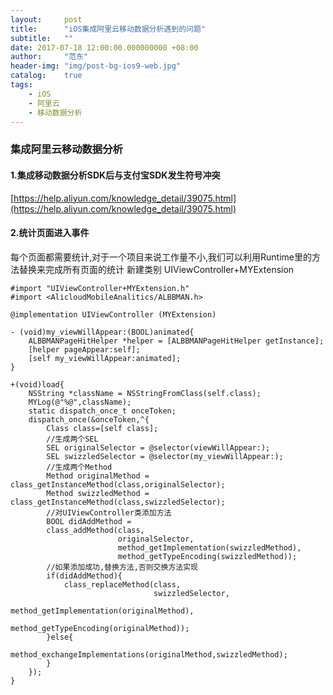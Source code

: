```yaml
---
layout:     post
title:      "iOS集成阿里云移动数据分析遇到的问题"
subtitle:   ""
date: 2017-07-18 12:00:00.000000000 +08:00
author:     "范东"
header-img: "img/post-bg-ios9-web.jpg"
catalog:    true
tags:
    - iOS
    - 阿里云
    - 移动数据分析
---
```


### 集成阿里云移动数据分析
#### 1.集成移动数据分析SDK后与支付宝SDK发生符号冲突
[https://help.aliyun.com/knowledge_detail/39075.html](https://help.aliyun.com/knowledge_detail/39075.html)

#### 2.统计页面进入事件
每个页面都需要统计,对于一个项目来说工作量不小,我们可以利用Runtime里的方法替换来完成所有页面的统计
新建类别
UIViewController+MYExtension
````
#import "UIViewController+MYExtension.h"
#import <AlicloudMobileAnalitics/ALBBMAN.h>

@implementation UIViewController (MYExtension)

- (void)my_viewWillAppear:(BOOL)animated{
    ALBBMANPageHitHelper *helper = [ALBBMANPageHitHelper getInstance];
    [helper pageAppear:self];
    [self my_viewWillAppear:animated];
}

+(void)load{
    NSString *className = NSStringFromClass(self.class);
    MYLog(@"%@",className);
    static dispatch_once_t onceToken;
    dispatch_once(&onceToken,^{
        Class class=[self class];
        //生成两个SEL
        SEL originalSelector = @selector(viewWillAppear:);
        SEL swizzledSelector = @selector(my_viewWillAppear:);
        //生成两个Method
        Method originalMethod = class_getInstanceMethod(class,originalSelector);
        Method swizzledMethod = class_getInstanceMethod(class,swizzledSelector);
        //对UIViewController类添加方法
        BOOL didAddMethod =
        class_addMethod(class,
                        originalSelector,
                        method_getImplementation(swizzledMethod),
                        method_getTypeEncoding(swizzledMethod));
        //如果添加成功,替换方法,否则交换方法实现
        if(didAddMethod){
            class_replaceMethod(class,
                                swizzledSelector,
                                method_getImplementation(originalMethod),
                                method_getTypeEncoding(originalMethod));
        }else{
            method_exchangeImplementations(originalMethod,swizzledMethod);
        }
    });
}
````

